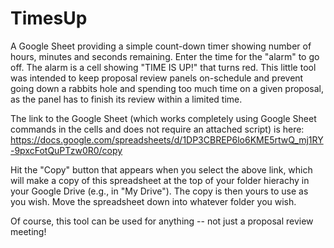 # TimesUp
A Google Sheet providing a simple count-down timer showing number of hours, minutes and seconds remaining. Enter the time for the "alarm" 
to go off. The alarm is a cell showing "TIME IS UP!" that turns red. This little tool was intended to keep proposal review panels 
on-schedule and prevent going down a rabbits hole and spending too much time on a given proposal, as the panel has to finish its review 
within a limited time. 

The link to the Google Sheet (which works completely using Google Sheet commands in the cells and does not require an attached script) is here: 
https://docs.google.com/spreadsheets/d/1DP3CBREP6lo6KME5rtwQ_mj1RY-9pxcFotQuPTzw0R0/copy

Hit the "Copy" button that appears when you select the above link, which will make a copy of this spreadsheet at the top of your folder hierachy 
in your Google Drive (e.g., in "My Drive"). The copy is then yours to use as you wish. Move the spreadsheet down into whatever folder you 
wish.

Of course, this tool can be used for anything -- not just a proposal review meeting!
